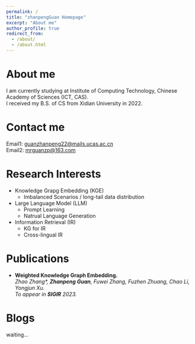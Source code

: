 ```yaml
---
permalink: /
title: "zhanpengGuan Homepage"
excerpt: "About me"
author_profile: true
redirect_from: 
  - /about/
  - /about.html
---
```


About me
======
I am currently studying at Institute of Computing Technology, Chinese Academy of Sciences (ICT, CAS). <br />
I received my B.S. of CS from Xidian University in 2022.

Contact me
======
Email1: guanzhanpeng22@mails.ucas.ac.cn <br />
Email2: mrguanzp@163.com



  
Research Interests
======
* Knowledge Grapg Embedding (KGE)
  * Imbalanced Scenarios / long-tail data distribution
* Large Language Model (LLM)
  * Prompt Learning 
  * Natrual Language Generation
* Information Retrieval (IR)
  * KG for IR
  * Cross-lingual IR


Publications
======
  - **Weighted Knowledge Graph Embedding.**<br />
  *Zhao Zhang\*, **Zhanpeng Guan**, Fuwei Zhang, Fuzhen Zhuang, Chao Li, Yongjun Xu.<br />
  To appear in **SIGIR** 2023.*
  
Blogs
======
  waiting...